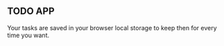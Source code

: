 ## TODO APP

Your tasks are saved in your browser local storage to keep then for every time you want.
